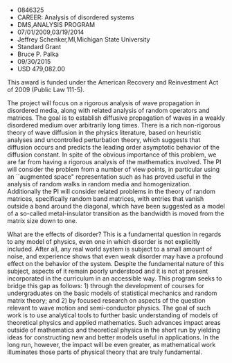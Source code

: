 
* 0846325
* CAREER: Analysis of disordered systems
* DMS,ANALYSIS PROGRAM
* 07/01/2009,03/19/2014
* Jeffrey Schenker,MI,Michigan State University
* Standard Grant
* Bruce P. Palka
* 09/30/2015
* USD 479,082.00

This award is funded under the American Recovery and Reinvestment Act of 2009
(Public Law 111-5).

The project will focus on a rigorous analysis of wave propagation in disordered
media, along with related analysis of random operators and matrices. The goal is
to establish diffusive propagation of waves in a weakly disordered medium over
arbitrarily long times. There is a rich non-rigorous theory of wave diffusion in
the physics literature, based on heuristic analyses and uncontrolled
perturbation theory, which suggests that diffusion occurs and predicts the
leading order asymptotic behavior of the diffusion constant. In spite of the
obvious importance of this problem, we are far from having a rigorous analysis
of the mathematics involved. The PI will consider the problem from a number of
view points, in particular using an ``augmented space" representation such as
has proved useful in the analysis of random walks in random media and
homogenization. Additionally the PI will consider related problems in the theory
of random matrices, specifically random band matrices, with entries that vanish
outside a band around the diagonal, which have been suggested as a model of a
so-called metal-insulator transition as the bandwidth is moved from the matrix
size down to one.

What are the effects of disorder? This is a fundamental question in regards to
any model of physics, even one in which disorder is not explicitly included.
After all, any real world system is subject to a small amount of noise, and
experience shows that even weak disorder may have a profound effect on the
behavior of the system. Despite the fundamental nature of this subject, aspects
of it remain poorly understood and it is not at present incorporated in the
curriculum in an accessible way. This program seeks to bridge this gap as
follows: 1) through the development of courses for undergraduates on the basic
models of statistical mechanics and random matrix theory; and 2) by focused
research on aspects of the question relevant to wave motion and semi-conductor
physics. The goal of such work is to use analytical tools to further basic
understanding of models of theoretical physics and applied mathematics. Such
advances impact areas outside of mathematics and theoretical physics in the
short run by yielding ideas for constructing new and better models useful in
applications. In the long run, however, the impact will be even greater, as
mathematical work illuminates those parts of physical theory that are truly
fundamental.
